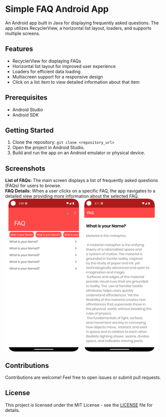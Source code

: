 # Simple FAQ Android App

An Android app built in Java for displaying frequently asked questions. The app utilizes RecyclerView, a horizontal list layout, loaders, and supports multiple screens.

## Features

- RecyclerView for displaying FAQs
- Horizontal list layout for improved user experience
- Loaders for efficient data loading
- Multiscreen support for a responsive design
- Click on a list item to view detailed information about that item

## Prerequisites

- Android Studio
- Android SDK

## Getting Started

1. Clone the repository: `git clone <repository_url>`
2. Open the project in Android Studio.
3. Build and run the app on an Android emulator or physical device.

## Screenshots

<div style="display: flex; justify-content: space-between;">

  <div style="flex-basis: 98%;">
    <strong>List of FAQs:</strong>
    The main screen displays a list of frequently asked questions (FAQs) for users to browse.
    <br>
    <strong>FAQ Details:</strong>
     When a user clicks on a specific FAQ, the app navigates to a detailed view providing more information about the selected FAQ.
    <br>
    <img src="scrshot.png" alt="Sticky Wall" width="100%">
  </div>

</div>

## Contributions

Contributions are welcome! Feel free to open issues or submit pull requests.

## License

This project is licensed under the MIT License - see the [LICENSE](LICENSE) file for details.
